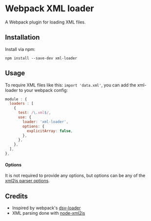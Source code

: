 # Webpack XML loader

A Webpack plugin for loading XML files.

## Installation

Install via npm:

```
npm install --save-dev xml-loader
```

## Usage

To require XML files like this: ```import 'data.xml'```, you can add the xml-loader to your webpack config:

```javascript
module : {
  loaders : [
    {
      test: /\.xml$/,
      use: {
        loader: 'xml-loader',
        options: {
          explicitArray: false,
        },
      },
    },
  ],
},
```

#### Options

It is not required to provide any options, but options can be any of the [xml2js parser options](https://github.com/Leonidas-from-XIV/node-xml2js#options).

## Credits

* Inspired by webpack's [dsv-loader](https://github.com/wbkd/dsv-loader)
* XML parsing done with [node-xml2js](https://github.com/Leonidas-from-XIV/node-xml2js)
